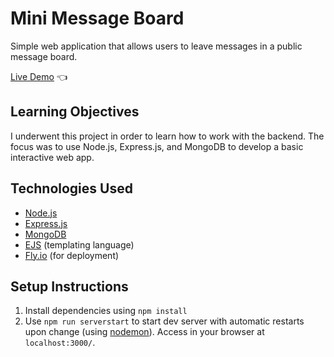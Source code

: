 # Mini Message Board

Simple web application that allows users to leave messages in a public message board.

[Live Demo](https://mini-message-board-km.fly.dev/) :point_left:

## Learning Objectives

I underwent this project in order to learn how to work with the backend. The focus was to use Node.js, Express.js, and MongoDB to develop a basic interactive web app.

## Technologies Used

- [Node.js](https://nodejs.org/en)
- [Express.js](https://expressjs.com/)
- [MongoDB](https://www.mongodb.com/)
- [EJS](https://ejs.co/) (templating language)
- [Fly.io](fly.io) (for deployment)

## Setup Instructions

1. Install dependencies using `npm install`
2. Use `npm run serverstart` to start dev server with automatic restarts upon change (using [nodemon](https://www.npmjs.com/package/nodemon)). Access in your browser at `localhost:3000/`.
